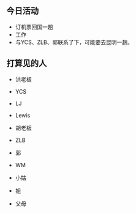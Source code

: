 ## 今日活动

- 订机票回国一趟
- 工作
- 与YCS、ZLB、郭联系了下，可能要去昆明一趟。

## 打算见的人

- 洪老板
- YCS
- LJ
- Lewis
- 胡老板
- ZLB
- 郭

- WM
- 小姑
- 姐
- 父母
